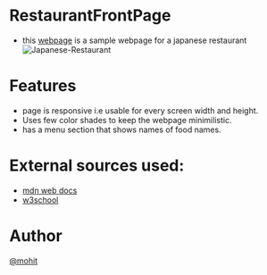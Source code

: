 # RestaurantFrontPage
- this [webpage](https://themohit2003.github.io/RestaurantFrontPage/) is a sample webpage for a japanese restaurant
![Japanese-Restaurant](https://user-images.githubusercontent.com/99909551/210106757-42a97fdd-6a14-4bfd-88d7-f12eb61ea57c.png)

# Features
- page is responsive i.e usable for every screen width and height.
- Uses few color shades to keep the webpage minimilistic.
- has a menu section that shows names of food names.

# External sources used:
- [mdn web docs](https://developer.mozilla.org/en-US/)
- [w3school](https://www.w3schools.com/)

# Author
[@mohit](https://www.linkedin.com/in/mohit-pardeshi-5792aa229/)


